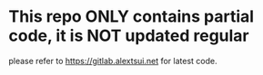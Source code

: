 # This repo ONLY contains partial code, it is NOT updated regular
please refer to https://gitlab.alextsui.net for latest code.
